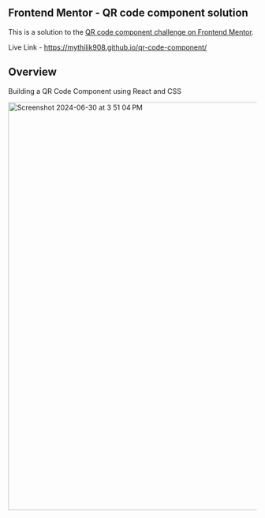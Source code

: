 ## Frontend Mentor - QR code component solution

This is a solution to the [QR code component challenge on Frontend Mentor](https://www.frontendmentor.io/challenges/qr-code-component-iux_sIO_H). 

Live Link - https://mythilik908.github.io/qr-code-component/

## Overview
Building a QR Code Component using React and CSS

<img width="828" alt="Screenshot 2024-06-30 at 3 51 04 PM" src="https://github.com/mythilik908/qr-code-component/assets/37060705/13883f17-319d-46e9-b80e-57903f4cf286">
